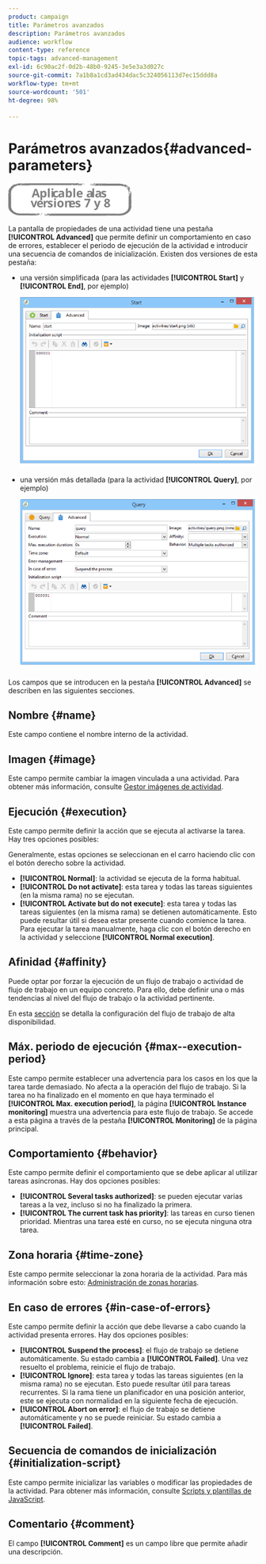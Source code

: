 ```yaml
---
product: campaign
title: Parámetros avanzados
description: Parámetros avanzados
audience: workflow
content-type: reference
topic-tags: advanced-management
exl-id: 6c90ac2f-0d2b-48b0-9245-3e5e3a3d027c
source-git-commit: 7a1b8a1cd3ad434dac5c324056113d7ec15ddd8a
workflow-type: tm+mt
source-wordcount: '501'
ht-degree: 98%

---
```


# Parámetros avanzados{#advanced-parameters}

![](../../assets/common.svg)

La pantalla de propiedades de una actividad tiene una pestaña **[!UICONTROL Advanced]** que permite definir un comportamiento en caso de errores, establecer el periodo de ejecución de la actividad e introducir una secuencia de comandos de inicialización. Existen dos versiones de esta pestaña:

* una versión simplificada (para las actividades **[!UICONTROL Start]** y **[!UICONTROL End]**, por ejemplo)

   ![](assets/wf-advanced-basic.png)

* una versión más detallada (para la actividad **[!UICONTROL Query]**, por ejemplo)

   ![](assets/wf-advanced-full.png)

Los campos que se introducen en la pestaña **[!UICONTROL Advanced]** se describen en las siguientes secciones.

## Nombre {#name}

Este campo contiene el nombre interno de la actividad.

## Imagen {#image}

Este campo permite cambiar la imagen vinculada a una actividad. Para obtener más información, consulte [Gestor imágenes de actividad](managing-activity-images.md).

## Ejecución {#execution}

Este campo permite definir la acción que se ejecuta al activarse la tarea. Hay tres opciones posibles:

Generalmente, estas opciones se seleccionan en el carro haciendo clic con el botón derecho sobre la actividad.

* **[!UICONTROL Normal]**: la actividad se ejecuta de la forma habitual.
* **[!UICONTROL Do not activate]**: esta tarea y todas las tareas siguientes (en la misma rama) no se ejecutan.
* **[!UICONTROL Activate but do not execute]**: esta tarea y todas las tareas siguientes (en la misma rama) se detienen automáticamente. Esto puede resultar útil si desea estar presente cuando comience la tarea. Para ejecutar la tarea manualmente, haga clic con el botón derecho en la actividad y seleccione **[!UICONTROL Normal execution]**.

## Afinidad {#affinity}

Puede optar por forzar la ejecución de un flujo de trabajo o actividad de flujo de trabajo en un equipo concreto. Para ello, debe definir una o más tendencias al nivel del flujo de trabajo o la actividad pertinente.

En esta [sección](../../installation/using/configuring-campaign-server.md#high-availability-workflows-and-affinities) se detalla la configuración del flujo de trabajo de alta disponibilidad.


## Máx. periodo de ejecución {#max--execution-period}

Este campo permite establecer una advertencia para los casos en los que la tarea tarde demasiado. No afecta a la operación del flujo de trabajo. Si la tarea no ha finalizado en el momento en que haya terminado el **[!UICONTROL Max. execution period]**, la página **[!UICONTROL Instance monitoring]** muestra una advertencia para este flujo de trabajo. Se accede a esta página a través de la pestaña **[!UICONTROL Monitoring]** de la página principal.

## Comportamiento {#behavior}

Este campo permite definir el comportamiento que se debe aplicar al utilizar tareas asíncronas. Hay dos opciones posibles:

* **[!UICONTROL Several tasks authorized]**: se pueden ejecutar varias tareas a la vez, incluso si no ha finalizado la primera.
* **[!UICONTROL The current task has priority]**: las tareas en curso tienen prioridad. Mientras una tarea esté en curso, no se ejecuta ninguna otra tarea.

## Zona horaria {#time-zone}

Este campo permite seleccionar la zona horaria de la actividad. Para más información sobre esto: [Administración de zonas horarias](managing-time-zones.md).

## En caso de errores {#in-case-of-errors}

Este campo permite definir la acción que debe llevarse a cabo cuando la actividad presenta errores. Hay dos opciones posibles:

* **[!UICONTROL Suspend the process]**: el flujo de trabajo se detiene automáticamente. Su estado cambia a **[!UICONTROL Failed]**. Una vez resuelto el problema, reinicie el flujo de trabajo.
* **[!UICONTROL Ignore]**: esta tarea y todas las tareas siguientes (en la misma rama) no se ejecutan. Esto puede resultar útil para tareas recurrentes. Si la rama tiene un planificador en una posición anterior, este se ejecuta con normalidad en la siguiente fecha de ejecución.
* **[!UICONTROL Abort on error]**: el flujo de trabajo se detiene automáticamente y no se puede reiniciar. Su estado cambia a **[!UICONTROL Failed]**.

## Secuencia de comandos de inicialización {#initialization-script}

Este campo permite inicializar las variables o modificar las propiedades de la actividad. Para obtener más información, consulte [Scripts y plantillas de JavaScript](javascript-scripts-and-templates.md).

## Comentario {#comment}

El campo **[!UICONTROL Comment]** es un campo libre que permite añadir una descripción.

